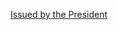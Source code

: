 
[Issued by the President](https://images-wixmp-ed30a86b8c4ca887773594c2.wixmp.com/f/a5cc59e0-953b-45b9-b04f-6c3a00900129/d1zi3vh-60f5e741-212a-455e-b109-2b9e28c01a05.png/v1/fill/w_198,h_196,strp/certified_cool_stamp_by_vayde_d1zi3vh-fullview.png?token=eyJ0eXAiOiJKV1QiLCJhbGciOiJIUzI1NiJ9.eyJzdWIiOiJ1cm46YXBwOjdlMGQxODg5ODIyNjQzNzNhNWYwZDQxNWVhMGQyNmUwIiwiaXNzIjoidXJuOmFwcDo3ZTBkMTg4OTgyMjY0MzczYTVmMGQ0MTVlYTBkMjZlMCIsIm9iaiI6W1t7ImhlaWdodCI6Ijw9MTk2IiwicGF0aCI6IlwvZlwvYTVjYzU5ZTAtOTUzYi00NWI5LWIwNGYtNmMzYTAwOTAwMTI5XC9kMXppM3ZoLTYwZjVlNzQxLTIxMmEtNDU1ZS1iMTA5LTJiOWUyOGMwMWEwNS5wbmciLCJ3aWR0aCI6Ijw9MTk4In1dXSwiYXVkIjpbInVybjpzZXJ2aWNlOmltYWdlLm9wZXJhdGlvbnMiXX0.Xi5fLpBiTH9CMkCLD6rfsVgs8aAEeVR53eBKIyuMp4o)
